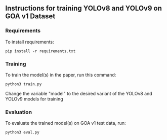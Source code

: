 ## Instructions for training YOLOv8 and YOLOv9 on GOA v1 Dataset

### Requirements

To install requirements:

```setup
pip install -r requirements.txt
```

### Training

To train the model(s) in the paper, run this command:

```train
python3 train.py
```

Change the variable "model" to the desired variant of the YOLOv8 and YOLOv9 models for training

### Evaluation

To evaluate the trained model(s) on GOA v1 test data, run:

```eval
python3 eval.py
```
